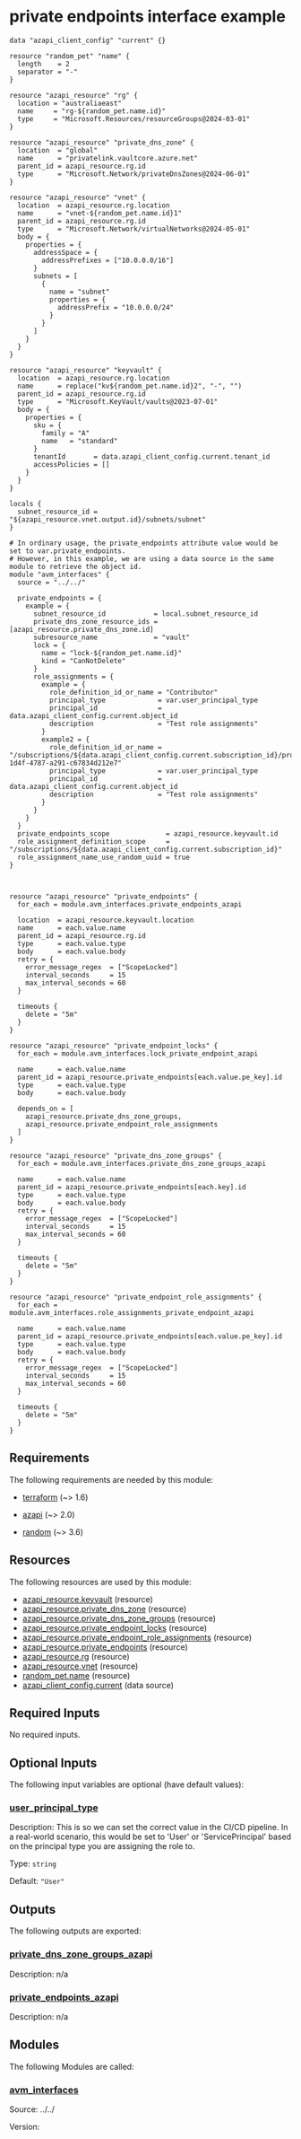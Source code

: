 <!-- BEGIN_TF_DOCS -->
<!-- Code generated by terraform-docs. DO NOT EDIT. -->
# private endpoints interface example

```hcl
data "azapi_client_config" "current" {}

resource "random_pet" "name" {
  length    = 2
  separator = "-"
}

resource "azapi_resource" "rg" {
  location = "australiaeast"
  name     = "rg-${random_pet.name.id}"
  type     = "Microsoft.Resources/resourceGroups@2024-03-01"
}

resource "azapi_resource" "private_dns_zone" {
  location  = "global"
  name      = "privatelink.vaultcore.azure.net"
  parent_id = azapi_resource.rg.id
  type      = "Microsoft.Network/privateDnsZones@2024-06-01"
}

resource "azapi_resource" "vnet" {
  location  = azapi_resource.rg.location
  name      = "vnet-${random_pet.name.id}1"
  parent_id = azapi_resource.rg.id
  type      = "Microsoft.Network/virtualNetworks@2024-05-01"
  body = {
    properties = {
      addressSpace = {
        addressPrefixes = ["10.0.0.0/16"]
      }
      subnets = [
        {
          name = "subnet"
          properties = {
            addressPrefix = "10.0.0.0/24"
          }
        }
      ]
    }
  }
}

resource "azapi_resource" "keyvault" {
  location  = azapi_resource.rg.location
  name      = replace("kv${random_pet.name.id}2", "-", "")
  parent_id = azapi_resource.rg.id
  type      = "Microsoft.KeyVault/vaults@2023-07-01"
  body = {
    properties = {
      sku = {
        family = "A"
        name   = "standard"
      }
      tenantId       = data.azapi_client_config.current.tenant_id
      accessPolicies = []
    }
  }
}

locals {
  subnet_resource_id = "${azapi_resource.vnet.output.id}/subnets/subnet"
}

# In ordinary usage, the private_endpoints attribute value would be set to var.private_endpoints.
# However, in this example, we are using a data source in the same module to retrieve the object id.
module "avm_interfaces" {
  source = "../../"

  private_endpoints = {
    example = {
      subnet_resource_id            = local.subnet_resource_id
      private_dns_zone_resource_ids = [azapi_resource.private_dns_zone.id]
      subresource_name              = "vault"
      lock = {
        name = "lock-${random_pet.name.id}"
        kind = "CanNotDelete"
      }
      role_assignments = {
        example = {
          role_definition_id_or_name = "Contributor"
          principal_type             = var.user_principal_type
          principal_id               = data.azapi_client_config.current.object_id
          description                = "Test role assignments"
        }
        example2 = {
          role_definition_id_or_name = "/subscriptions/${data.azapi_client_config.current.subscription_id}/providers/Microsoft.Authorization/roleDefinitions/4d97b98b-1d4f-4787-a291-c67834d212e7"
          principal_type             = var.user_principal_type
          principal_id               = data.azapi_client_config.current.object_id
          description                = "Test role assignments"
        }
      }
    }
  }
  private_endpoints_scope              = azapi_resource.keyvault.id
  role_assignment_definition_scope     = "/subscriptions/${data.azapi_client_config.current.subscription_id}"
  role_assignment_name_use_random_uuid = true
}



resource "azapi_resource" "private_endpoints" {
  for_each = module.avm_interfaces.private_endpoints_azapi

  location  = azapi_resource.keyvault.location
  name      = each.value.name
  parent_id = azapi_resource.rg.id
  type      = each.value.type
  body      = each.value.body
  retry = {
    error_message_regex  = ["ScopeLocked"]
    interval_seconds     = 15
    max_interval_seconds = 60
  }

  timeouts {
    delete = "5m"
  }
}

resource "azapi_resource" "private_endpoint_locks" {
  for_each = module.avm_interfaces.lock_private_endpoint_azapi

  name      = each.value.name
  parent_id = azapi_resource.private_endpoints[each.value.pe_key].id
  type      = each.value.type
  body      = each.value.body

  depends_on = [
    azapi_resource.private_dns_zone_groups,
    azapi_resource.private_endpoint_role_assignments
  ]
}

resource "azapi_resource" "private_dns_zone_groups" {
  for_each = module.avm_interfaces.private_dns_zone_groups_azapi

  name      = each.value.name
  parent_id = azapi_resource.private_endpoints[each.key].id
  type      = each.value.type
  body      = each.value.body
  retry = {
    error_message_regex  = ["ScopeLocked"]
    interval_seconds     = 15
    max_interval_seconds = 60
  }

  timeouts {
    delete = "5m"
  }
}

resource "azapi_resource" "private_endpoint_role_assignments" {
  for_each = module.avm_interfaces.role_assignments_private_endpoint_azapi

  name      = each.value.name
  parent_id = azapi_resource.private_endpoints[each.value.pe_key].id
  type      = each.value.type
  body      = each.value.body
  retry = {
    error_message_regex  = ["ScopeLocked"]
    interval_seconds     = 15
    max_interval_seconds = 60
  }

  timeouts {
    delete = "5m"
  }
}
```

<!-- markdownlint-disable MD033 -->
## Requirements

The following requirements are needed by this module:

- <a name="requirement_terraform"></a> [terraform](#requirement\_terraform) (~> 1.6)

- <a name="requirement_azapi"></a> [azapi](#requirement\_azapi) (~> 2.0)

- <a name="requirement_random"></a> [random](#requirement\_random) (~> 3.6)

## Resources

The following resources are used by this module:

- [azapi_resource.keyvault](https://registry.terraform.io/providers/azure/azapi/latest/docs/resources/resource) (resource)
- [azapi_resource.private_dns_zone](https://registry.terraform.io/providers/azure/azapi/latest/docs/resources/resource) (resource)
- [azapi_resource.private_dns_zone_groups](https://registry.terraform.io/providers/azure/azapi/latest/docs/resources/resource) (resource)
- [azapi_resource.private_endpoint_locks](https://registry.terraform.io/providers/azure/azapi/latest/docs/resources/resource) (resource)
- [azapi_resource.private_endpoint_role_assignments](https://registry.terraform.io/providers/azure/azapi/latest/docs/resources/resource) (resource)
- [azapi_resource.private_endpoints](https://registry.terraform.io/providers/azure/azapi/latest/docs/resources/resource) (resource)
- [azapi_resource.rg](https://registry.terraform.io/providers/azure/azapi/latest/docs/resources/resource) (resource)
- [azapi_resource.vnet](https://registry.terraform.io/providers/azure/azapi/latest/docs/resources/resource) (resource)
- [random_pet.name](https://registry.terraform.io/providers/hashicorp/random/latest/docs/resources/pet) (resource)
- [azapi_client_config.current](https://registry.terraform.io/providers/azure/azapi/latest/docs/data-sources/client_config) (data source)

<!-- markdownlint-disable MD013 -->
## Required Inputs

No required inputs.

## Optional Inputs

The following input variables are optional (have default values):

### <a name="input_user_principal_type"></a> [user\_principal\_type](#input\_user\_principal\_type)

Description: This is so we can set the correct value in the CI/CD pipeline. In a real-world scenario, this would be set to 'User' or 'ServicePrincipal' based on the principal type you are assigning the role to.

Type: `string`

Default: `"User"`

## Outputs

The following outputs are exported:

### <a name="output_private_dns_zone_groups_azapi"></a> [private\_dns\_zone\_groups\_azapi](#output\_private\_dns\_zone\_groups\_azapi)

Description: n/a

### <a name="output_private_endpoints_azapi"></a> [private\_endpoints\_azapi](#output\_private\_endpoints\_azapi)

Description: n/a

## Modules

The following Modules are called:

### <a name="module_avm_interfaces"></a> [avm\_interfaces](#module\_avm\_interfaces)

Source: ../../

Version:

<!-- END_TF_DOCS -->